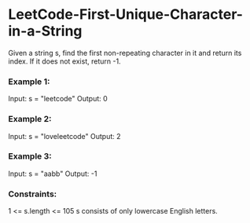 # LeetCode-First-Unique-Character-in-a-String
Given a string s, find the first non-repeating character in it and return its index. If it does not exist, return -1.


### Example 1:
Input: s = "leetcode"
Output: 0

### Example 2:
Input: s = "loveleetcode"
Output: 2

### Example 3:
Input: s = "aabb"
Output: -1
 
### Constraints:
1 <= s.length <= 105
s consists of only lowercase English letters.
